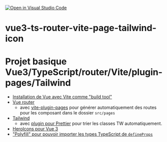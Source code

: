 [![Open in Visual Studio Code](https://classroom.github.com/assets/open-in-vscode-c66648af7eb3fe8bc4f294546bfd86ef473780cde1dea487d3c4ff354943c9ae.svg)](https://classroom.github.com/online_ide?assignment_repo_id=8819838&assignment_repo_type=AssignmentRepo)
# vue3-ts-router-vite-page-tailwind-icon

# Projet basique Vue3/TypeScript/router/Vite/plugin-pages/Tailwind

- [Installation de Vue avec Vite comme "build tool"](https://vuejs.org/guide/quick-start.html#with-build-tools)
- [Vue router](https://router.vuejs.org/guide/)
  - avec [vite-plugin-pages](https://github.com/hannoeru/vite-plugin-pages#overview) pour générer automatiquement des routes pour les composant dans le dossier `src/pages`
- [Tailwind](https://tailwindcss.com/docs/guides/vite)
  - avec [plugin pour Prettier](https://github.com/tailwindlabs/prettier-plugin-tailwindcss#readme) pour trier les classes TW automatiquement.
- [HeroIcons pour Vue 3](https://github.com/tailwindlabs/heroicons#vue)
- ["Polyfill" pour pouvoir importer les types TypeScript de `defineProps`](https://github.com/wheatjs/vite-plugin-vue-type-imports)
